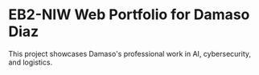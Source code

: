 # EB2-NIW Web Portfolio for Damaso Diaz

This project showcases Damaso's professional work in AI, cybersecurity, and logistics.